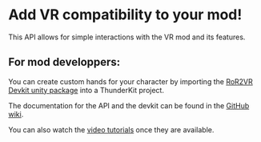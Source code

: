 # Add VR compatibility to your mod!
This API allows for simple interactions with the VR mod and its features.

## For mod developpers:
You can create custom hands for your character by importing the [RoR2VR Devkit unity package](https://github.com/DrBibop/RoR2VRMod/releases) into a ThunderKit project.

The documentation for the API and the devkit can be found in the [GitHub wiki](https://github.com/DrBibop/RoR2VRMod/wiki).

You can also watch the [video tutorials](https://www.youtube.com/playlist?list=PLAvCVBah7RrLYmnEVApu4PqIdi3tXI4YT) once they are available.